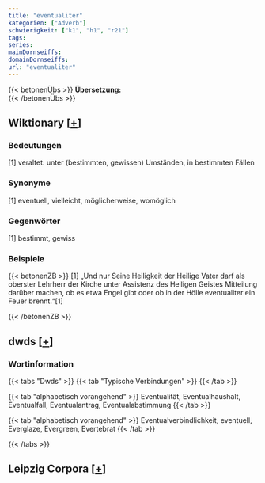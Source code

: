 ```yaml
---
title: "eventualiter"
kategorien: ["Adverb"]
schwierigkeit: ["k1", "h1", "r21"]
tags:
series:
mainDornseiffs:
domainDornseiffs:
url: "eventualiter"
---
```


{{< betonenÜbs >}}
**Übersetzung:**  
{{< /betonenÜbs >}}

## Wiktionary [[+](https://de.wiktionary.org/wiki/eventualiter)]

### Bedeutungen
[1] veraltet: unter (bestimmten, gewissen) Umständen, in bestimmten Fällen  

### Synonyme
[1] eventuell, vielleicht, möglicherweise, womöglich  

### Gegenwörter
[1] bestimmt, gewiss  

### Beispiele
{{< betonenZB >}}
[1] „Und nur Seine Heiligkeit der Heilige Vater darf als oberster Lehrherr der Kirche unter Assistenz des Heiligen Geistes Mitteilung darüber machen, ob es etwa Engel gibt oder ob in der Hölle eventualiter ein Feuer brennt.“[1]  

{{< /betonenZB >}}


## dwds [[+](https://www.dwds.de/wb/eventualiter)]

### Wortinformation
{{< tabs "Dwds" >}}
{{< tab "Typische Verbindungen" >}}
{{< /tab >}}

{{< tab "alphabetisch vorangehend" >}}
Eventualität, Eventualhaushalt, Eventualfall, Eventualantrag, Eventualabstimmung
{{< /tab >}}

{{< tab "alphabetisch vorangehend" >}}
Eventualverbindlichkeit, eventuell, Everglaze, Evergreen, Evertebrat
{{< /tab >}}

{{< /tabs >}}

## Leipzig Corpora [[+](https://corpora.uni-leipzig.de/en/res?word=eventualiter&corpusId=deu_newscrawl-public_2018)]

